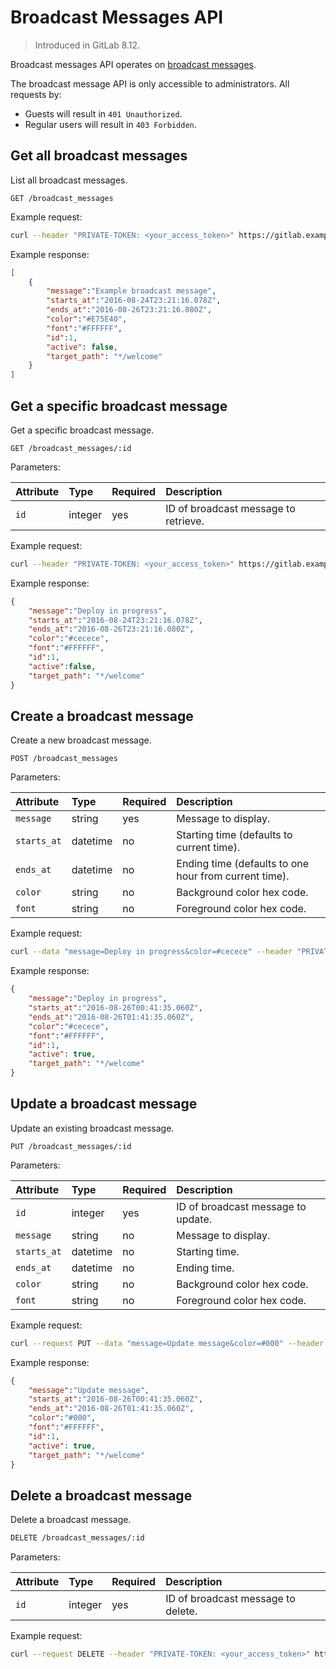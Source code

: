 # Broadcast Messages API

> Introduced in GitLab 8.12.

Broadcast messages API operates on [broadcast messages](../user/admin_area/broadcast_messages.md).

The broadcast message API is only accessible to administrators. All requests by:

- Guests will result in `401 Unauthorized`.
- Regular users will result in `403 Forbidden`.

## Get all broadcast messages

List all broadcast messages.

```text
GET /broadcast_messages
```

Example request:

```sh
curl --header "PRIVATE-TOKEN: <your_access_token>" https://gitlab.example.com/api/v4/broadcast_messages
```

Example response:

```json
[
    {
        "message":"Example broadcast message",
        "starts_at":"2016-08-24T23:21:16.078Z",
        "ends_at":"2016-08-26T23:21:16.080Z",
        "color":"#E75E40",
        "font":"#FFFFFF",
        "id":1,
        "active": false,
        "target_path": "*/welcome"
    }
]
```

## Get a specific broadcast message

Get a specific broadcast message.

```text
GET /broadcast_messages/:id
```

Parameters:

| Attribute | Type    | Required | Description                          |
|:----------|:--------|:---------|:-------------------------------------|
| `id`      | integer | yes      | ID of broadcast message to retrieve. |

Example request:

```sh
curl --header "PRIVATE-TOKEN: <your_access_token>" https://gitlab.example.com/api/v4/broadcast_messages/1
```

Example response:

```json
{
    "message":"Deploy in progress",
    "starts_at":"2016-08-24T23:21:16.078Z",
    "ends_at":"2016-08-26T23:21:16.080Z",
    "color":"#cecece",
    "font":"#FFFFFF",
    "id":1,
    "active":false,
    "target_path": "*/welcome"
}
```

## Create a broadcast message

Create a new broadcast message.

```text
POST /broadcast_messages
```

Parameters:

| Attribute   | Type     | Required | Description                                           |
|:------------|:---------|:---------|:------------------------------------------------------|
| `message`   | string   | yes      | Message to display.                                   |
| `starts_at` | datetime | no       | Starting time (defaults to current time).             |
| `ends_at`   | datetime | no       | Ending time (defaults to one hour from current time). |
| `color`     | string   | no       | Background color hex code.                            |
| `font`      | string   | no       | Foreground color hex code.                            |

Example request:

```sh
curl --data "message=Deploy in progress&color=#cecece" --header "PRIVATE-TOKEN: <your_access_token>" https://gitlab.example.com/api/v4/broadcast_messages
```

Example response:

```json
{
    "message":"Deploy in progress",
    "starts_at":"2016-08-26T00:41:35.060Z",
    "ends_at":"2016-08-26T01:41:35.060Z",
    "color":"#cecece",
    "font":"#FFFFFF",
    "id":1,
    "active": true,
    "target_path": "*/welcome"
}
```

## Update a broadcast message

Update an existing broadcast message.

```text
PUT /broadcast_messages/:id
```

Parameters:

| Attribute   | Type     | Required | Description                        |
|:------------|:---------|:---------|:-----------------------------------|
| `id`        | integer  | yes      | ID of broadcast message to update. |
| `message`   | string   | no       | Message to display.                |
| `starts_at` | datetime | no       | Starting time.                     |
| `ends_at`   | datetime | no       | Ending time.                       |
| `color`     | string   | no       | Background color hex code.         |
| `font`      | string   | no       | Foreground color hex code.         |

Example request:

```sh
curl --request PUT --data "message=Update message&color=#000" --header "PRIVATE-TOKEN: <your_access_token>" https://gitlab.example.com/api/v4/broadcast_messages/1
```

Example response:

```json
{
    "message":"Update message",
    "starts_at":"2016-08-26T00:41:35.060Z",
    "ends_at":"2016-08-26T01:41:35.060Z",
    "color":"#000",
    "font":"#FFFFFF",
    "id":1,
    "active": true,
    "target_path": "*/welcome"
}
```

## Delete a broadcast message

Delete a broadcast message.

```sh
DELETE /broadcast_messages/:id
```

Parameters:

| Attribute | Type    | Required | Description                        |
|:----------|:--------|:---------|:-----------------------------------|
| `id`      | integer | yes      | ID of broadcast message to delete. |

Example request:

```sh
curl --request DELETE --header "PRIVATE-TOKEN: <your_access_token>" https://gitlab.example.com/api/v4/broadcast_messages/1
```
